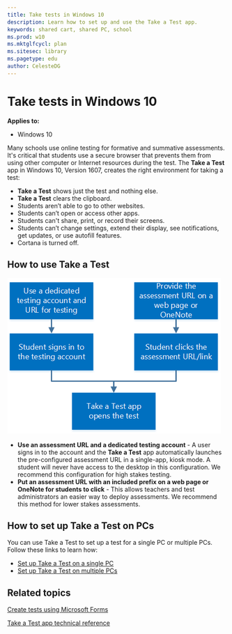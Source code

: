 ```yaml
---
title: Take tests in Windows 10
description: Learn how to set up and use the Take a Test app.
keywords: shared cart, shared PC, school
ms.prod: w10
ms.mktglfcycl: plan
ms.sitesec: library
ms.pagetype: edu
author: CelesteDG
---
```


# Take tests in Windows 10
**Applies to:**

-   Windows 10   


Many schools use online testing for formative and summative assessments. It's critical that students use a secure browser that prevents them from using other computer or Internet resources during the test. The **Take a Test** app in Windows 10, Version 1607, creates the right environment for taking a test:

- **Take a Test** shows just the test and nothing else.
- **Take a Test** clears the clipboard.
- Students aren’t able to go to other websites.
- Students can’t open or access other apps.
- Students can't share, print, or record their screens.
- Students can’t change settings, extend their display, see notifications, get updates, or use autofill features.
- Cortana is turned off.



## How to use Take a Test

![Set up and user flow for the Take a Test app](images/take_a_test_workflow.png)

- **Use an assessment URL and a dedicated testing account** - A user signs in to the account and the **Take a Test** app automatically launches the pre-configured assessment URL in a single-app, kiosk mode. A student will never have access to the desktop in this configuration. We recommend this configuration for high stakes testing.
- **Put an assessment URL with an included prefix on a web page or OneNote for students to click** - This allows teachers and test administrators an easier way to deploy assessments. We recommend this method for lower stakes assessments.

## How to set up Take a Test on PCs
You can use Take a Test to set up a test for a single PC or multiple PCs. Follow these links to learn how:
- [Set up Take a Test on a single PC](take-a-test-single-pc.md)
- [Set up Take a Test on multiple PCs](take-a-test-multiple-pcs.md)

## Related topics

[Create tests using Microsoft Forms](create-tests-using-microsoft-forms.md)

[Take a Test app technical reference](take-a-test-app-technical.md)
